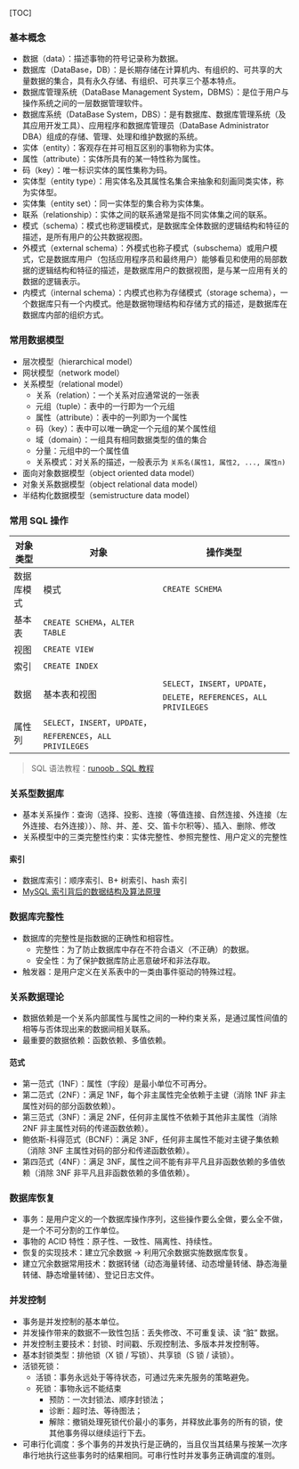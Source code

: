 [TOC]

### 基本概念

- 数据（data）：描述事物的符号记录称为数据。
- 数据库（DataBase，DB）：是长期存储在计算机内、有组织的、可共享的大量数据的集合，具有永久存储、有组织、可共享三个基本特点。
- 数据库管理系统（DataBase Management System，DBMS）：是位于用户与操作系统之间的一层数据管理软件。
- 数据库系统（DataBase System，DBS）：是有数据库、数据库管理系统（及其应用开发工具）、应用程序和数据库管理员（DataBase Administrator DBA）组成的存储、管理、处理和维护数据的系统。
- 实体（entity）：客观存在并可相互区别的事物称为实体。
- 属性（attribute）：实体所具有的某一特性称为属性。
- 码（key）：唯一标识实体的属性集称为码。
- 实体型（entity type）：用实体名及其属性名集合来抽象和刻画同类实体，称为实体型。
- 实体集（entity set）：同一实体型的集合称为实体集。
- 联系（relationship）：实体之间的联系通常是指不同实体集之间的联系。
- 模式（schema）：模式也称逻辑模式，是数据库全体数据的逻辑结构和特征的描述，是所有用户的公共数据视图。
- 外模式（external schema）：外模式也称子模式（subschema）或用户模式，它是数据库用户（包括应用程序员和最终用户）能够看见和使用的局部数据的逻辑结构和特征的描述，是数据库用户的数据视图，是与某一应用有关的数据的逻辑表示。
- 内模式（internal schema）：内模式也称为存储模式（storage schema），一个数据库只有一个内模式。他是数据物理结构和存储方式的描述，是数据库在数据库内部的组织方式。

### 常用数据模型

- 层次模型（hierarchical model）
- 网状模型（network model）
- 关系模型（relational model）
  - 关系（relation）：一个关系对应通常说的一张表
  - 元组（tuple）：表中的一行即为一个元组
  - 属性（attribute）：表中的一列即为一个属性
  - 码（key）：表中可以唯一确定一个元组的某个属性组
  - 域（domain）：一组具有相同数据类型的值的集合
  - 分量：元组中的一个属性值
  - 关系模式：对关系的描述，一般表示为 `关系名(属性1, 属性2, ..., 属性n)`
- 面向对象数据模型（object oriented data model）
- 对象关系数据模型（object relational data model）
- 半结构化数据模型（semistructure data model）

### 常用 SQL 操作

| 对象类型   | 对象                                                         | 操作类型                                                     |
| ---------- | ------------------------------------------------------------ | ------------------------------------------------------------ |
| 数据库模式 | 模式                                                         | `CREATE SCHEMA`                                              |
| 基本表     | `CREATE SCHEMA`，`ALTER TABLE`                               |                                                              |
| 视图       | `CREATE VIEW`                                                |                                                              |
| 索引       | `CREATE INDEX`                                               |                                                              |
| 数据       | 基本表和视图                                                 | `SELECT`，`INSERT`，`UPDATE`，`DELETE`，`REFERENCES`，`ALL PRIVILEGES` |
| 属性列     | `SELECT`，`INSERT`，`UPDATE`，`REFERENCES`，`ALL PRIVILEGES` |                                                              |

> SQL 语法教程：[runoob . SQL 教程](http://www.runoob.com/sql/sql-tutorial.html)

### 关系型数据库

- 基本关系操作：查询（选择、投影、连接（等值连接、自然连接、外连接（左外连接、右外连接））、除、并、差、交、笛卡尔积等）、插入、删除、修改
- 关系模型中的三类完整性约束：实体完整性、参照完整性、用户定义的完整性

#### 索引

- 数据库索引：顺序索引、B+ 树索引、hash 索引
- [MySQL 索引背后的数据结构及算法原理](http://blog.codinglabs.org/articles/theory-of-mysql-index.html)

### 数据库完整性

- 数据库的完整性是指数据的正确性和相容性。
  - 完整性：为了防止数据库中存在不符合语义（不正确）的数据。
  - 安全性：为了保护数据库防止恶意破坏和非法存取。
- 触发器：是用户定义在关系表中的一类由事件驱动的特殊过程。

### 关系数据理论

- 数据依赖是一个关系内部属性与属性之间的一种约束关系，是通过属性间值的相等与否体现出来的数据间相关联系。
- 最重要的数据依赖：函数依赖、多值依赖。

#### 范式

- 第一范式（1NF）：属性（字段）是最小单位不可再分。
- 第二范式（2NF）：满足 1NF，每个非主属性完全依赖于主键（消除 1NF 非主属性对码的部分函数依赖）。
- 第三范式（3NF）：满足 2NF，任何非主属性不依赖于其他非主属性（消除 2NF 非主属性对码的传递函数依赖）。
- 鲍依斯-科得范式（BCNF）：满足 3NF，任何非主属性不能对主键子集依赖（消除 3NF 主属性对码的部分和传递函数依赖）。
- 第四范式（4NF）：满足 3NF，属性之间不能有非平凡且非函数依赖的多值依赖（消除 3NF 非平凡且非函数依赖的多值依赖）。

### 数据库恢复

- 事务：是用户定义的一个数据库操作序列，这些操作要么全做，要么全不做，是一个不可分割的工作单位。
- 事物的 ACID 特性：原子性、一致性、隔离性、持续性。
- 恢复的实现技术：建立冗余数据 -> 利用冗余数据实施数据库恢复。
- 建立冗余数据常用技术：数据转储（动态海量转储、动态增量转储、静态海量转储、静态增量转储）、登记日志文件。

### 并发控制

- 事务是并发控制的基本单位。
- 并发操作带来的数据不一致性包括：丢失修改、不可重复读、读 “脏” 数据。
- 并发控制主要技术：封锁、时间戳、乐观控制法、多版本并发控制等。
- 基本封锁类型：排他锁（X 锁 / 写锁）、共享锁（S 锁 / 读锁）。
- 活锁死锁：
  - 活锁：事务永远处于等待状态，可通过先来先服务的策略避免。
  - 死锁：事物永远不能结束
    - 预防：一次封锁法、顺序封锁法；
    - 诊断：超时法、等待图法；
    - 解除：撤销处理死锁代价最小的事务，并释放此事务的所有的锁，使其他事务得以继续运行下去。
- 可串行化调度：多个事务的并发执行是正确的，当且仅当其结果与按某一次序串行地执行这些事务时的结果相同。可串行性时并发事务正确调度的准则。